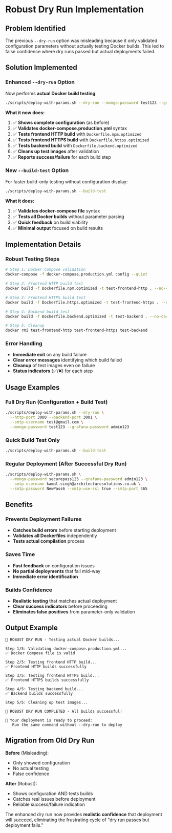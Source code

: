 # Robust Dry Run Implementation

## Problem Identified

The previous `--dry-run` option was misleading because it only validated configuration parameters without actually testing Docker builds. This led to false confidence where dry runs passed but actual deployments failed.

## Solution Implemented

### Enhanced `--dry-run` Option

Now performs **actual Docker build testing**:

```bash
./scripts/deploy-with-params.sh --dry-run --mongo-password test123 --grafana-password admin123
```

**What it now does:**
1. ✅ **Shows complete configuration** (as before)
2. ✅ **Validates docker-compose.production.yml** syntax
3. ✅ **Tests frontend HTTP build** with `Dockerfile.npm.optimized`
4. ✅ **Tests frontend HTTPS build** with `Dockerfile.https.optimized`  
5. ✅ **Tests backend build** with `Dockerfile.backend.optimized`
6. ✅ **Cleans up test images** after validation
7. ✅ **Reports success/failure** for each build step

### New `--build-test` Option

For faster build-only testing without configuration display:

```bash
./scripts/deploy-with-params.sh --build-test
```

**What it does:**
1. ✅ **Validates docker-compose file** syntax
2. ✅ **Tests all Docker builds** without parameter parsing
3. ✅ **Quick feedback** on build viability
4. ✅ **Minimal output** focused on build results

## Implementation Details

### Robust Testing Steps

```bash
# Step 1: Docker Compose validation
docker-compose -f docker-compose.production.yml config --quiet

# Step 2: Frontend HTTP build test
docker build -f Dockerfile.npm.optimized -t test-frontend-http . --no-cache

# Step 3: Frontend HTTPS build test  
docker build -f Dockerfile.https.optimized -t test-frontend-https . --no-cache

# Step 4: Backend build test
docker build -f Dockerfile.backend.optimized -t test-backend . --no-cache

# Step 5: Cleanup
docker rmi test-frontend-http test-frontend-https test-backend
```

### Error Handling

- **Immediate exit** on any build failure
- **Clear error messages** identifying which build failed
- **Cleanup** of test images even on failure
- **Status indicators** (✅/❌) for each step

## Usage Examples

### Full Dry Run (Configuration + Build Test)
```bash
./scripts/deploy-with-params.sh --dry-run \
  --http-port 3000 --backend-port 3001 \
  --smtp-username test@gmail.com \
  --mongo-password test123 --grafana-password admin123
```

### Quick Build Test Only
```bash
./scripts/deploy-with-params.sh --build-test
```

### Regular Deployment (After Successful Dry Run)
```bash
./scripts/deploy-with-params.sh \
  --mongo-password securepass123 --grafana-password admin123 \
  --smtp-username kamal.singh@architecturesolutions.co.uk \
  --smtp-password NewPass6 --smtp-use-ssl true --smtp-port 465
```

## Benefits

### Prevents Deployment Failures
- **Catches build errors** before starting deployment
- **Validates all Dockerfiles** independently
- **Tests actual compilation** process

### Saves Time
- **Fast feedback** on configuration issues
- **No partial deployments** that fail mid-way
- **Immediate error identification**

### Builds Confidence  
- **Realistic testing** that matches actual deployment
- **Clear success indicators** before proceeding
- **Eliminates false positives** from parameter-only validation

## Output Example

```
🧪 ROBUST DRY RUN - Testing actual Docker builds...

Step 1/5: Validating docker-compose.production.yml...
✅ Docker Compose file is valid

Step 2/5: Testing frontend HTTP build...
✅ Frontend HTTP builds successfully

Step 3/5: Testing frontend HTTPS build...
✅ Frontend HTTPS builds successfully

Step 4/5: Testing backend build...
✅ Backend builds successfully

Step 5/5: Cleaning up test images...

🎉 ROBUST DRY RUN COMPLETED - All builds successful!

🚀 Your deployment is ready to proceed:
   Run the same command without --dry-run to deploy
```

## Migration from Old Dry Run

**Before** (Misleading):
- Only showed configuration
- No actual testing
- False confidence

**After** (Robust):
- Shows configuration AND tests builds
- Catches real issues before deployment
- Reliable success/failure indication

The enhanced dry run now provides **realistic confidence** that deployment will succeed, eliminating the frustrating cycle of "dry run passes but deployment fails."